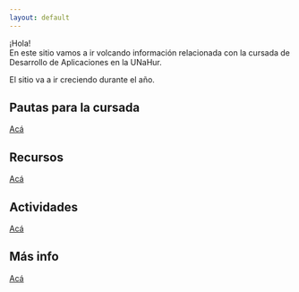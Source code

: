 ```yaml
---
layout: default
---
```


¡Hola!  
En este sitio vamos a ir volcando información relacionada con la cursada de Desarrollo de Aplicaciones en la UNaHur.

El sitio va a ir creciendo durante el año.


## Pautas para la cursada
[Acá](./pautas-para-la-cursada)

## Recursos
[Acá](./recursos/recursos-index)

## Actividades
[Acá](./actividades)

## Más info
[Acá](./mas-info)
